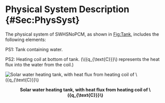 # Physical System Description {#Sec:PhysSyst}

The physical system of SWHSNoPCM, as shown in [Fig:Tank](./SecPhysSyst.md#Figure:Tank), includes the following elements:

PS1: Tank containing water.

PS2: Heating coil at bottom of tank. (\\({q\_{\text{C}}}\\) represents the heat flux into the water from the coil.)

<div id="Figure:Tank"></div>

![Solar water heating tank, with heat flux from heating coil of \\({q\_{\text{C}}}\\)](./assets/TankWaterOnly.png)

**<p align="center">Solar water heating tank, with heat flux from heating coil of \\({q\_{\text{C}}}\\)</p>**
